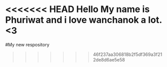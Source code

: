 <<<<<<< HEAD
Hello My name is Phuriwat and i love wanchanok a lot.<3
=======
#My new respository
>>>>>>> 46f237aa306818b2f5df369a3f212de8d6ae5e58
